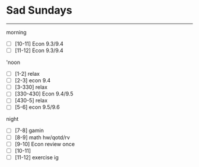 # Sad Sundays
---
morning
- [ ] [10-11] Econ 9.3/9.4
- [ ] [11-12] Econ 9.3/9.4

'noon
- [ ] [1-2] relax
- [ ] [2-3] econ 9.4
- [ ] [3-330] relax
- [ ] [330-430] Econ 9.4/9.5
- [ ] [430-5] relax
- [ ] [5-6] econ 9.5/9.6

night
- [ ] [7-8] gamin
- [ ] [8-9] math hw/qotd/rv
- [ ] [9-10] Econ review once
- [ ] [10-11] 
- [ ] [11-12] exercise ig